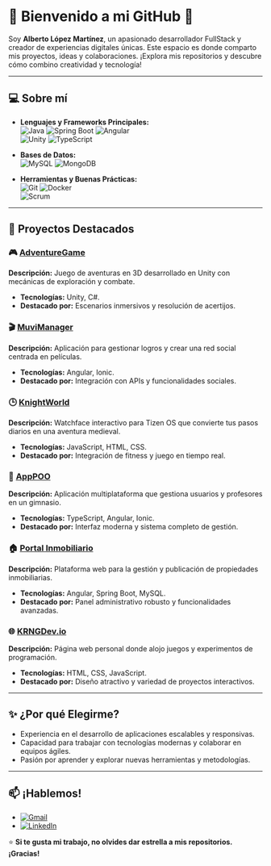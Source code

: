 # 🌟 Bienvenido a mi GitHub 👋

Soy **Alberto López Martínez**, un apasionado desarrollador FullStack y creador de experiencias digitales únicas. Este espacio es donde comparto mis proyectos, ideas y colaboraciones. ¡Explora mis repositorios y descubre cómo combino creatividad y tecnología!  

---

## 💻 Sobre mí  

- **Lenguajes y Frameworks Principales:**  
  ![Java](https://img.shields.io/badge/Java-red?style=flat-square&logo=openjdk) 
  ![Spring Boot](https://img.shields.io/badge/SpringBoot-brightgreen?style=flat-square&logo=spring&logoColor=white) 
  ![Angular](https://img.shields.io/badge/Angular-red?style=flat-square&logo=angular)  
  ![Unity](https://img.shields.io/badge/Unity-black?style=flat-square&logo=Unity) 
  ![TypeScript](https://img.shields.io/badge/TypeScript-blue?style=flat-square&logo=typescript&logoColor=white)  

- **Bases de Datos:**  
  ![MySQL](https://img.shields.io/badge/MySQL-blue?style=flat-square&logo=mysql&logoColor=white) 
  ![MongoDB](https://img.shields.io/badge/MongoDB-green?style=flat-square&logo=mongodb&logoColor=white)  

- **Herramientas y Buenas Prácticas:**  
  ![Git](https://img.shields.io/badge/Git-orange?style=flat-square&logo=git&logoColor=white) 
  ![Docker](https://img.shields.io/badge/Docker-blue?style=flat-square&logo=docker&logoColor=white)  
  ![Scrum](https://img.shields.io/badge/Scrum-red?style=flat-square&logo=scrum&logoColor=white)  

---

## 🌟 Proyectos Destacados

### 🎮 **[AdventureGame](https://github.com/KRNGDev/AdventureGame)**  
**Descripción:** Juego de aventuras en 3D desarrollado en Unity con mecánicas de exploración y combate.  
- **Tecnologías:** Unity, C#.  
- **Destacado por:** Escenarios inmersivos y resolución de acertijos.  

### 🎬 **[MuviManager](https://github.com/KRNGDev/MoviManager)**  
**Descripción:** Aplicación para gestionar logros y crear una red social centrada en películas.  
- **Tecnologías:** Angular, Ionic.  
- **Destacado por:** Integración con APIs y funcionalidades sociales.
  
### 🕒 **[KnightWorld](https://github.com/KRNGDev/KnightWorld)**  
**Descripción:** Watchface interactivo para Tizen OS que convierte tus pasos diarios en una aventura medieval.  
- **Tecnologías:** JavaScript, HTML, CSS.  
- **Destacado por:** Integración de fitness y juego en tiempo real.

### 📱 **[AppPOO](https://github.com/KRNGDev/appPOO)**  
**Descripción:** Aplicación multiplataforma que gestiona usuarios y profesores en un gimnasio.  
- **Tecnologías:** TypeScript, Angular, Ionic.  
- **Destacado por:** Interfaz moderna y sistema completo de gestión.

### 🏠 **[Portal Inmobiliario](https://github.com/KRNGDev/PortalInmobiliario)**  
**Descripción:** Plataforma web para la gestión y publicación de propiedades inmobiliarias.  
- **Tecnologías:** Angular, Spring Boot, MySQL.  
- **Destacado por:** Panel administrativo robusto y funcionalidades avanzadas.  

### 🌐 **[KRNGDev.io](https://krngdev.github.io)**  
**Descripción:** Página web personal donde alojo juegos y experimentos de programación.  
- **Tecnologías:** HTML, CSS, JavaScript.  
- **Destacado por:** Diseño atractivo y variedad de proyectos interactivos.

---


## ✨ ¿Por qué Elegirme?

- Experiencia en el desarrollo de aplicaciones escalables y responsivas.  
- Capacidad para trabajar con tecnologías modernas y colaborar en equipos ágiles.  
- Pasión por aprender y explorar nuevas herramientas y metodologías.  

---

## 📫 ¡Hablemos!

- [![Gmail](https://img.shields.io/badge/Gmail-D14836?style=flat-square&logo=gmail&logoColor=white)](mailto:albertolopma@gmail.com)  
- [![LinkedIn](https://img.shields.io/badge/LinkedIn-blue?style=flat-square&logo=linkedin&logoColor=white)](https://www.linkedin.com/in/alberto-lm151186/)  

⭐ **Si te gusta mi trabajo, no olvides dar estrella a mis repositorios. ¡Gracias!**  
